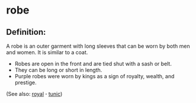 # robe #

## Definition: ##

A robe is an outer garment with long sleeves that can be worn by both men and women. It is similar to a coat.

* Robes are open in the front and are tied shut with a sash or belt.
* They can be long or short in length.
* Purple robes were worn by kings as a sign of royalty, wealth, and prestige.

(See also: [royal](../other/royal.md) **·** [tunic](../other/tunic.md))

